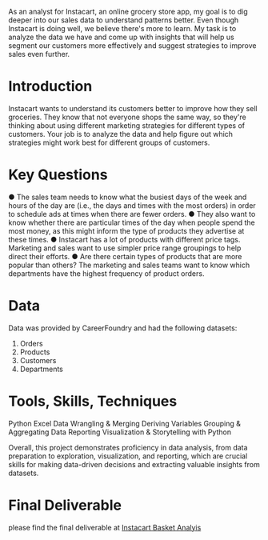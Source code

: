 
As an analyst for Instacart, an online grocery store app, my goal is to dig deeper into our sales data to understand patterns better. Even though Instacart is doing well, we believe there's more to learn. My task is to analyze the data we have and come up with insights that will help us segment our customers more effectively and suggest strategies to improve sales even further.

# Introduction
Instacart wants to understand its customers better to improve how they sell groceries. They know that not everyone shops the same way, so they're thinking about using different marketing strategies for different types of customers. Your job is to analyze the data and help figure out which strategies might work best for different groups of customers.


# Key Questions
● The sales team needs to know what the busiest days of the week and hours of the
day are (i.e., the days and times with the most orders) in order to schedule ads at
times when there are fewer orders.
● They also want to know whether there are particular times of the day when people
spend the most money, as this might inform the type of products they advertise at
these times.
● Instacart has a lot of products with different price tags. Marketing and sales want to
use simpler price range groupings to help direct their efforts.
● Are there certain types of products that are more popular than others? The marketing
and sales teams want to know which departments have the highest frequency of
product orders.


# Data

Data was provided by CareerFoundry
and had the following datasets:
1. Orders
2. Products
3. Customers
4. Departments


# Tools, Skills, Techniques
Python
Excel
Data Wrangling & Merging
Deriving Variables
Grouping & Aggregating Data
Reporting
Visualization & Storytelling with Python

Overall, this project demonstrates proficiency in data analysis, from data preparation to exploration, visualization, and reporting, which are crucial skills for making data-driven decisions and extracting valuable insights from datasets.

# Final Deliverable
please find the final deliverable at [Instacart Basket Analyis](https://github.com/Mullapa/Python-Code/blob/main/Instacart%20Basket%20Analysis%2015-01-2024.zip)
